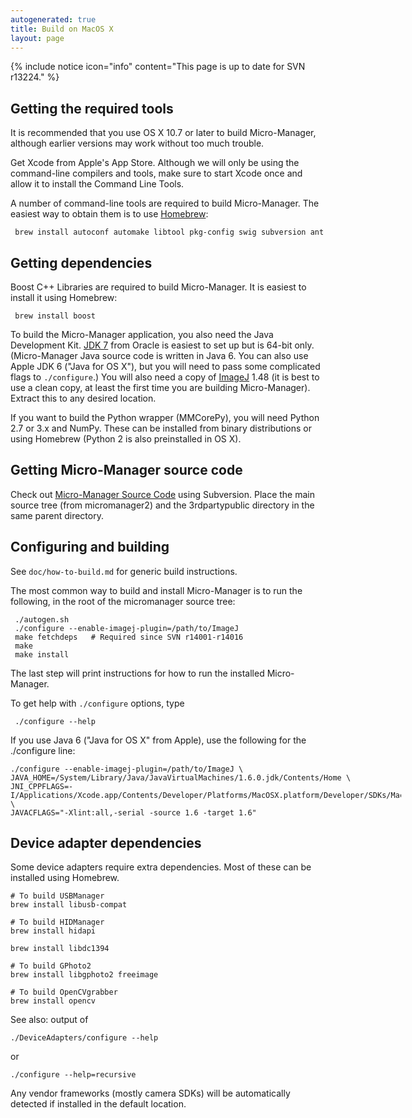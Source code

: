 ```yaml
---
autogenerated: true
title: Build on MacOS X
layout: page
---
```


{% include notice icon="info" content="This page is up to date for SVN r13224." %}

## Getting the required tools

It is recommended that you use OS X 10.7 or later to build
Micro-Manager, although earlier versions may work without too much
trouble.

Get Xcode from Apple's App Store. Although we will only be using the
command-line compilers and tools, make sure to start Xcode once and
allow it to install the Command Line Tools.

A number of command-line tools are required to build Micro-Manager. The
easiest way to obtain them is to use [Homebrew](http://brew.sh/):

```
 brew install autoconf automake libtool pkg-config swig subversion ant
```

## Getting dependencies

Boost C++ Libraries are required to build Micro-Manager. It is easiest
to install it using Homebrew:

```
 brew install boost
```

To build the Micro-Manager application, you also need the Java
Development Kit. [JDK
7](http://www.oracle.com/technetwork/java/javase/downloads/) from Oracle
is easiest to set up but is 64-bit only. (Micro-Manager Java source code
is written in Java 6. You can also use Apple JDK 6 ("Java for OS X"),
but you will need to pass some complicated flags to `./configure`.) You
will also need a copy of
[ImageJ](http://imagej.nih.gov/ij/download.html) 1.48 (it is best to use
a clean copy, at least the first time you are building Micro-Manager).
Extract this to any desired location.

If you want to build the Python wrapper (MMCorePy), you will need Python
2.7 or 3.x and NumPy. These can be installed from binary distributions
or using Homebrew (Python 2 is also preinstalled in OS X).

## Getting Micro-Manager source code

Check out [Micro-Manager Source
Code](Micro-Manager_Source_Code "wikilink") using Subversion. Place the
main source tree (from micromanager2) and the 3rdpartypublic directory
in the same parent directory.

## Configuring and building

See `doc/how-to-build.md` for generic build instructions.

The most common way to build and install Micro-Manager is to run the
following, in the root of the micromanager source tree:

```
 ./autogen.sh
 ./configure --enable-imagej-plugin=/path/to/ImageJ
 make fetchdeps   # Required since SVN r14001-r14016
 make
 make install
```

The last step will print instructions for how to run the installed
Micro-Manager.

To get help with `./configure` options, type

```
 ./configure --help
```

If you use Java 6 ("Java for OS X" from Apple), use the following for
the ./configure line:

<div style="width:625px">

    ./configure --enable-imagej-plugin=/path/to/ImageJ \
    JAVA_HOME=/System/Library/Java/JavaVirtualMachines/1.6.0.jdk/Contents/Home \
    JNI_CPPFLAGS=-I/Applications/Xcode.app/Contents/Developer/Platforms/MacOSX.platform/Developer/SDKs/MacOSX10.10.sdk/System/Library/Frameworks/JavaVM.framework/Versions/A/Headers \
    JAVACFLAGS="-Xlint:all,-serial -source 1.6 -target 1.6"

</div>

## Device adapter dependencies

Some device adapters require extra dependencies. Most of these can be
installed using Homebrew.

```
# To build USBManager
brew install libusb-compat

# To build HIDManager
brew install hidapi

brew install libdc1394

# To build GPhoto2
brew install libgphoto2 freeimage

# To build OpenCVgrabber
brew install opencv
```

See also: output of

```
./DeviceAdapters/configure --help
```

or

```
./configure --help=recursive
```

Any vendor frameworks (mostly camera SDKs) will be automatically
detected if installed in the default location.
